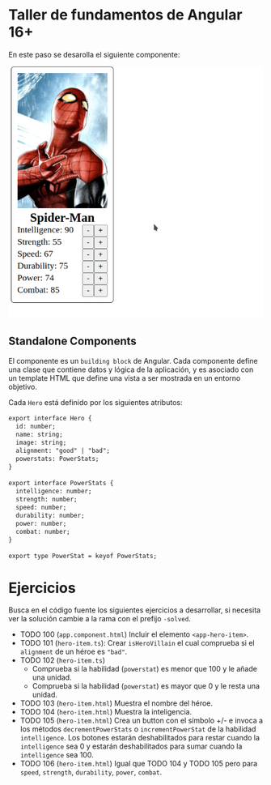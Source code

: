 # Taller de fundamentos de Angular 16+

En este paso se desarolla el siguiente componente:

![Single Component](/docs/01.01-single-component-solved.gif)

## Standalone Components

El componente es un `building block` de Angular. Cada componente define una clase que contiene datos y lógica de la aplicación, y es asociado con un template HTML que define una vista a ser mostrada en un entorno objetivo.

Cada `Hero` está definido por los siguientes atributos:

```
export interface Hero {
  id: number;
  name: string;
  image: string;
  alignment: "good" | "bad";
  powerstats: PowerStats;
}

export interface PowerStats {
  intelligence: number;
  strength: number;
  speed: number;
  durability: number;
  power: number;
  combat: number;
}

export type PowerStat = keyof PowerStats;
```

# Ejercicios

Busca en el código fuente los siguientes ejercicios a desarrollar, si necesita ver la solución cambie a la rama con el prefijo `-solved`.

- TODO 100 (`app.component.html`) Incluir el elemento `<app-hero-item>`.
- TODO 101 (`hero-item.ts`): Crear `isHeroVillain` el cual comprueba si el `alignment` de un héroe es `"bad"`.
- TODO 102 (`hero-item.ts`)
  - Comprueba si la habilidad (`powerstat`) es menor que 100 y le añade una unidad.
  - Comprueba si la habilidad (`powerstat`) es mayor que 0 y le resta una unidad.
- TODO 103 (`hero-item.html`) Muestra el nombre del héroe.
- TODO 104 (`hero-item.html`) Muestra la inteligencia.
- TODO 105 (`hero-item.html`) Crea un button con el símbolo +/- e invoca a los métodos `decrementPowerStats` o `incrementPowerStat` de la habilidad `intelligence`. Los botones estarán deshabilitados para restar cuando la `intelligence` sea 0 y estarán deshabilitados para sumar cuando la `intelligence` sea 100.
- TODO 106 (`hero-item.html`) Igual que TODO 104 y TODO 105 pero para `speed`, `strength`, `durability`, `power`, `combat`.
